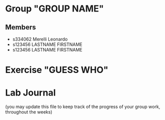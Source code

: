 # Group "GROUP NAME"

## Members
- s334062 Merelli Leonardo
- s123456 LASTNAME FIRSTNAME
- s123456 LASTNAME FIRSTNAME

# Exercise "GUESS WHO"

# Lab Journal

(you may update this file to keep track of the progress of your group work, throughout the weeks)
